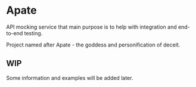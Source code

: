 # Apate

API mocking service that main purpose is to help with integration and end-to-end testing.

Project named after Apate - the goddess and personification of deceit.

## WIP

Some information and examples will be added later.
